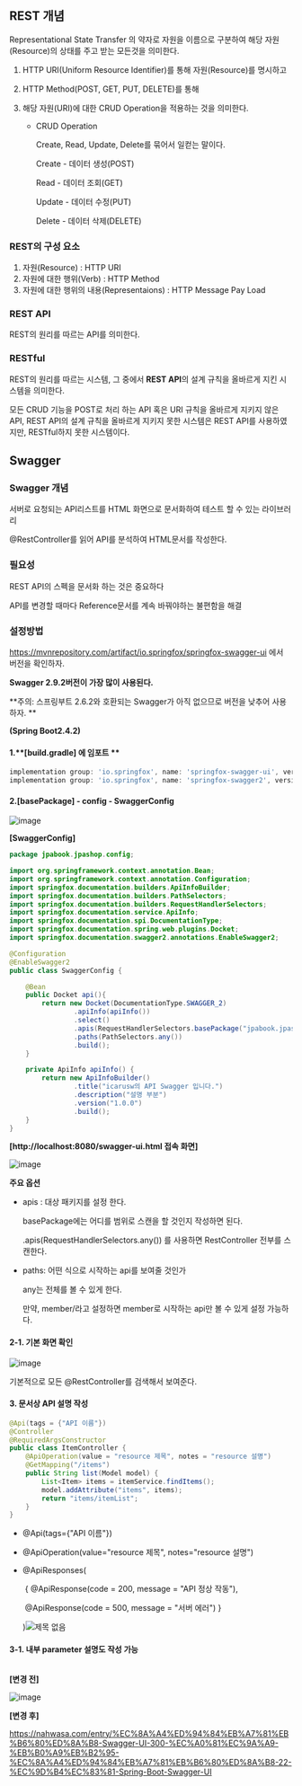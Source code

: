 ## REST 개념

Representational State Transfer 의 약자로 자원을 이름으로 구분하여 해당 자원(Resource)의 상태를 주고 받는 모든것을 의미한다.

1. HTTP URI(Uniform Resource Identifier)를 통해 자원(Resource)를 명시하고

2. HTTP Method(POST, GET, PUT, DELETE)를 통해

3. 해당 자원(URI)에 대한 CRUD Operation을 적용하는 것을 의미한다.

   - CRUD Operation

     Create, Read, Update, Delete를 묶어서 일컫는 말이다.

     Create - 데이터 생성(POST)

     Read - 데이터 조회(GET)

     Update - 데이터 수정(PUT)

     Delete - 데이터 삭제(DELETE)

### REST의 구성 요소

1. 자원(Resource) : HTTP URI
2. 자원에 대한 행위(Verb) : HTTP Method
3. 자원에 대한 행위의 내용(Representaions) : HTTP Message Pay Load



### REST API

REST의 원리를 따르는 API를 의미한다.



### RESTful 

REST의 원리를 따르는 시스템, 그 중에서 **REST API**의 설계 규칙을 올바르게 지킨 시스템을 의미한다.

모든 CRUD 기능을 POST로 처리 하는 API 혹은 URI 규칙을 올바르게 지키지 않은 API, REST API의 설계 규칙을 올바르게 지키지 못한 시스템은 REST API를 사용하였지만, RESTful하지 못한 시스템이다.



## Swagger

### Swagger 개념

서버로 요청되는 API리스트를 HTML 화면으로 문서화하여 테스트 할 수 있는 라이브러리

@RestController를 읽어 API를 분석하여 HTML문서를 작성한다.



### 필요성

REST API의 스펙을 문서화 하는 것은 중요하다

API를 변경할 때마다 Reference문서를 계속 바꿔야하는 불편함을 해결



### 설정방법

https://mvnrepository.com/artifact/io.springfox/springfox-swagger-ui 에서 버전을 확인하자. 

**Swagger 2.9.2버전이 가장 많이 사용된다.**

**주의: 스프링부트 2.6.2와 호환되는 Swagger가 아직 없으므로 버전을 낮추어 사용하자. **

**(Spring Boot2.4.2)**



#### 1.**[build.gradle] 에 임포트 **

```gradle
implementation group: 'io.springfox', name: 'springfox-swagger-ui', version: '2.9.2'
implementation group: 'io.springfox', name: 'springfox-swagger2', version: '2.9.2'
```



#### 2.**[basePackage] - config - SwaggerConfig**

![image](https://user-images.githubusercontent.com/77170611/155145446-a0885088-b8ea-4572-a6bc-3ccda297bb73.png)

**[SwaggerConfig]**

```java
package jpabook.jpashop.config;

import org.springframework.context.annotation.Bean;
import org.springframework.context.annotation.Configuration;
import springfox.documentation.builders.ApiInfoBuilder;
import springfox.documentation.builders.PathSelectors;
import springfox.documentation.builders.RequestHandlerSelectors;
import springfox.documentation.service.ApiInfo;
import springfox.documentation.spi.DocumentationType;
import springfox.documentation.spring.web.plugins.Docket;
import springfox.documentation.swagger2.annotations.EnableSwagger2;

@Configuration
@EnableSwagger2
public class SwaggerConfig {

    @Bean
    public Docket api(){
        return new Docket(DocumentationType.SWAGGER_2)
                .apiInfo(apiInfo())
                .select()
                .apis(RequestHandlerSelectors.basePackage("jpabook.jpashop"))
                .paths(PathSelectors.any())
                .build();
    }

    private ApiInfo apiInfo() {
        return new ApiInfoBuilder()
                .title("icarusw의 API Swagger 입니다.")
                .description("설명 부분")
                .version("1.0.0")
                .build();
    }
}

```

**[http://localhost:8080/swagger-ui.html 접속 화면]**

![image](https://user-images.githubusercontent.com/77170611/155146361-889ac631-45b9-4db2-9690-cce9eafca461.png)

**주요 옵션**

- apis : 대상 패키지를 설정 한다. 

  basePackage에는 어디를 범위로 스캔을 할 것인지 작성하면 된다.

  .apis(RequestHandlerSelectors.any()) 를 사용하면 RestController 전부를 스캔한다.

  

- paths:  어떤 식으로 시작하는 api를 보여줄 것인가

  any는 전체를 볼 수 있게 한다.

  만약, member/라고 설정하면 member로 시작하는 api만 볼 수 있게 설정 가능하다.



#### 2-1. 기본 화면 확인

<img src="https://user-images.githubusercontent.com/77170611/155148284-0d0a3b9d-0f9b-4f47-b9bc-c0a1e64cddf2.png" alt="image"  />

기본적으로 모든 @RestController를 검색해서 보여준다.



#### 3. 문서상 API 설명 작성

```java
@Api(tags = {"API 이름"})
@Controller
@RequiredArgsConstructor
public class ItemController {
    @ApiOperation(value = "resource 제목", notes = "resource 설명")
    @GetMapping("/items")
    public String list(Model model) {
        List<Item> items = itemService.findItems();
        model.addAttribute("items", items);
        return "items/itemList";
    }
}
```

- @Api(tags={"API 이름"})

- @ApiOperation(value="resource 제목", notes="resource 설명")

- @ApiResponses(

  ​		{ @ApiResponse(code = 200, message = "API 정상 작동"), 

  ​		  @ApiResponse(code = 500, message = "서버 에러") }

  )![제목 없음](https://user-images.githubusercontent.com/77170611/155154553-0bee45c8-d901-4324-bcee-aba6515ca890.png)



#### 3-1. 내부 parameter 설명도 작성 가능

```

```

**[변경 전]**

![image](https://user-images.githubusercontent.com/77170611/155155434-b1ec1d95-6f48-4ff3-a46a-fa333ae18f82.png)

**[변경 후]**

https://nahwasa.com/entry/%EC%8A%A4%ED%94%84%EB%A7%81%EB%B6%80%ED%8A%B8-Swagger-UI-300-%EC%A0%81%EC%9A%A9-%EB%B0%A9%EB%B2%95-%EC%8A%A4%ED%94%84%EB%A7%81%EB%B6%80%ED%8A%B8-22-%EC%9D%B4%EC%83%81-Spring-Boot-Swagger-UI
